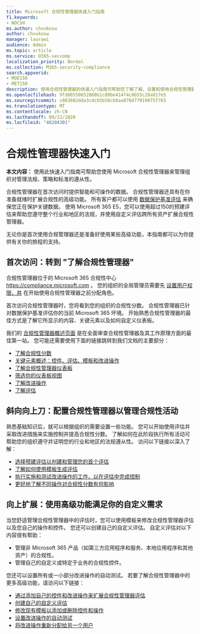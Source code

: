 ```yaml
---
title: Microsoft 合规性管理器快速入门指南
f1.keywords:
- NOCSH
ms.author: chvukosw
author: chvukosw
manager: laurawi
audience: Admin
ms.topic: article
ms.service: O365-seccomp
localization_priority: Normal
ms.collection: M365-security-compliance
search.appverid:
- MOE150
- MET150
description: 使用合规性管理器的快速入门指南可帮助您了解了解、设置和使用合规性管理器。
ms.openlocfilehash: 9fd86550652860b1c89be414f4c0b55c28a817e5
ms.sourcegitcommit: c083602dda3cdcb5b58cb8aa070d77019075f765
ms.translationtype: MT
ms.contentlocale: zh-CN
ms.lasthandoff: 09/22/2020
ms.locfileid: "48204301"
---
```

# <a name="compliance-manager-quickstart"></a>合规性管理器快速入门

**本文内容：** 使用此快速入门指南可帮助您使用 Microsoft 合规性管理器来管理组织对管理法规、策略和标准的遵从性。

合规性管理器在首次访问时提供智能和可操作的数据。 合规性管理器还具有在你准备就绪时扩展合规性的高级功能。 所有客户都可以使用 [数据保护基准评估](compliance-manager-assessments.md#data-protection-baseline-default-assessment) 来确保您正在保护关键数据。 使用 Microsoft 365 E5，您可以使用超过150的预建评估来帮助您遵守整个行业和地区的法规，并使用自定义评估跨所有资产扩展合规性管理器。

无论你是首次使用合规管理器还是准备好使用某些高级功能，本指南都可以为你提供有关你的旅程的支持。

## <a name="first-visit-get-to-know-compliance-manager"></a>首次访问：转到 "了解合规性管理器"

合规性管理器位于的 Microsoft 365 合规性中心 https://compliance.microsoft.com 。 您的组织的全局管理员需要先 [设置用户权限，并](compliance-manager-setup.md#set-user-permissions-and-assign-roles) 在开始使用合规性管理器之前分配角色。

首次访问合规性管理器时，您将看到您的组织的合规性分数。 合规性管理器已针对数据保护基准评估你的当前 Microsoft 365 环境。 开始熟悉合规性管理器的最佳方式是了解它所显示的内容、关键元素以及如何自定义仪表板。

我们的 [合规性管理器概述页面](compliance-manager.md) 是在全面审查合规性管理器及其工作原理方面的最佳第一站。 您可能还需要使用下面的链接跳转到我们文档的主要部分：

- [了解合规性分数](compliance-manager.md#understanding-your-compliance-score)
- [关键元素概述：控件、评估、模板和改进操作](compliance-manager.md#key-elements-controls-assessments-templates-improvement-actions)
- [了解合规性管理器仪表板](compliance-manager-setup.md#understand-the-compliance-manger-dashboard)
- [筛选你的仪表板视图](compliance-manager-setup.md#filtering-your-dashboard-view)
- [了解改进操作](compliance-manager-setup.md#improvement-actions-page)
- [了解评估](compliance-manager.md#assessments)

## <a name="ramping-up-configure-compliance-manager-to-manage-your-compliance-activities"></a>斜向向上刀：配置合规性管理器以管理合规性活动

熟悉基础知识后，就可以根据组织的需要设置一些功能。 您可以开始使用评估并采取改进措施来实施控制并提高合规性分数。 了解如何在此阶段执行所有活动可帮助您的组织遵守并证明您的行业和地区的法规遵从性。 访问以下链接以深入了解：

- [选择预建评估以创建和管理您的首个评估](compliance-manager-assessments.md)
- [了解如何使用模板生成评估](compliance-manager-templates.md)
- [执行实施和测试改进操作的工作，以在评估中完成控制](compliance-manager-improvement-actions.md)
- [更好地了解不同操作对合规性分数有何影响](compliance-score-calculation.md)

## <a name="scaling-up-use-advanced-functionality-to-meet-your-custom-needs"></a>向上扩展：使用高级功能满足你的自定义需求

当您舒适管理合规性管理器中的评估时，您可以使用模板来修改合规性管理器评估以及您自己的操作和控件。 您还可以创建自己的自定义评估。 自定义评估对以下内容很有帮助：

- 管理非 Microsoft 365 产品（如第三方应用程序和服务、本地应用程序和其他资产）的合规性。
- 管理自己的自定义或特定于业务的合规性控件。

您还可以设置所有或一小部分改进操作的自动测试。 若要了解合规性管理器中的更多高级功能，请访问以下链接：

- [通过添加自己的控件和改进操作来扩展合规性管理器评估](compliance-manager-assessments.md#extend-a-pre-built-assessment)
- [创建自己的自定义评估](compliance-manager-assessments.md#create-your-own-custom-assessment)
- [修改现有模板以添加或删除控件和操作](compliance-manager-templates.md#modify-a-template)
- [设置改进操作的自动测试](compliance-manager-setup.md#set-up-automated-testing)
- [将改进操作重新分配给另一个用户](compliance-manager-setup.md#reassign-improvement-actions-to-another-user)
